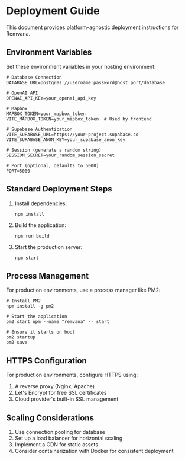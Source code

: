 # Deployment Guide

This document provides platform-agnostic deployment instructions for Remvana.

## Environment Variables

Set these environment variables in your hosting environment:

```
# Database Connection
DATABASE_URL=postgres://username:password@host:port/database

# OpenAI API
OPENAI_API_KEY=your_openai_api_key

# Mapbox
MAPBOX_TOKEN=your_mapbox_token
VITE_MAPBOX_TOKEN=your_mapbox_token  # Used by frontend

# Supabase Authentication
VITE_SUPABASE_URL=https://your-project.supabase.co
VITE_SUPABASE_ANON_KEY=your_supabase_anon_key

# Session (generate a random string)
SESSION_SECRET=your_random_session_secret

# Port (optional, defaults to 5000)
PORT=5000
```

## Standard Deployment Steps

1. Install dependencies:
   ```
   npm install
   ```

2. Build the application:
   ```
   npm run build
   ```

3. Start the production server:
   ```
   npm start
   ```

## Process Management

For production environments, use a process manager like PM2:

```
# Install PM2
npm install -g pm2

# Start the application
pm2 start npm --name "remvana" -- start

# Ensure it starts on boot
pm2 startup
pm2 save
```

## HTTPS Configuration

For production environments, configure HTTPS using:

1. A reverse proxy (Nginx, Apache)
2. Let's Encrypt for free SSL certificates
3. Cloud provider's built-in SSL management

## Scaling Considerations

1. Use connection pooling for database
2. Set up a load balancer for horizontal scaling
3. Implement a CDN for static assets
4. Consider containerization with Docker for consistent deployment